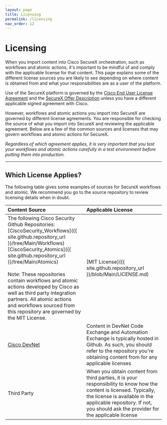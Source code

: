 ```yaml
---
layout: page
title: Licensing
permalink: /licensing
nav_order: 12
---
```


# Licensing
When you import content into Cisco SecureX orchestration, such as workflows and atomic actions, it's important to be mindful of and comply with the applicable license for that content. This page explains some of the different license sources you are likely to see depending on where content is obtained from and what your responsibilities are as a user of the platform.

Use of the SecureX platform is governed by the [Cisco End User License Agreement](https://www.cisco.com/c/en/us/about/legal/cloud-and-software/end_user_license_agreement.html) and the [SecureX Offer Description](https://www.cisco.com/c/dam/en_us/about/doing_business/legal/OfferDescriptions/cisco-securex-offer-description.pdf) unless you have a different applicable signed agreement with Cisco.

However, workflows and atomic actions you import into SecureX are governed by different license agreements. You are responsible for checking the source of what you import into SecureX and reviewing the applicable agreement. Below are a few of the common sources and licenses that may govern workflows and atomic actions for SecureX.

*Regardless of which agreement applies, it is very important that you test your workflows and atomic actions carefully in a test environment before putting them into production.*

---

## Which License Applies?
The following table gives some examples of sources for SecureX workflows and atomic. We recommend you go to the source repository to review licensing details when in doubt.

| Content Source | Applicable License |
|:---------------|:-------------------|
| The following Cisco Security Github Repositories:<br />[CiscoSecurity_Workflows]({{ site.github.repository_url }}/tree/Main/Workflows)<br />[CiscoSecurity_Atomics]({{ site.github.repository_url }}/tree/Main/Atomics)<br /><br />Note: These repositories contain workflows and atomic actions developed by Cisco as well as third party integration partners. All atomic actions and workflows sourced from this repository are governed by the MIT License. | [MIT License]({{ site.github.repository_url }}/blob/Main/LICENSE.md) |
| [Cisco DevNet](https://developer.cisco.com/) | Content in DevNet Code Exchange and Automation Exchange is typically hosted in Github. As such, you should refer to the repository you're obtaining content from for any applicable licenses |
| Third Party | When you obtain content from third parties, it is your responsibility to know how the content is licensed. Typically, the license is available in the applicable repository. If not, you should ask the provider for the applicable license |

